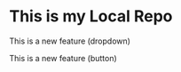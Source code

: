 # This is my Local Repo
<p>This is a new feature (dropdown)</p>
<p>This is a new feature (button)</p>

